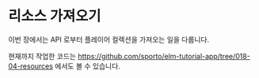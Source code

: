 # 리소스 가져오기

이번 장에서는 API 로부터 플레이어 컬렉션을 가져오는 일을 다룹니다.

현재까지 작업한 코드는 <https://github.com/sporto/elm-tutorial-app/tree/018-04-resources> 에서도 볼 수 있습니다.
